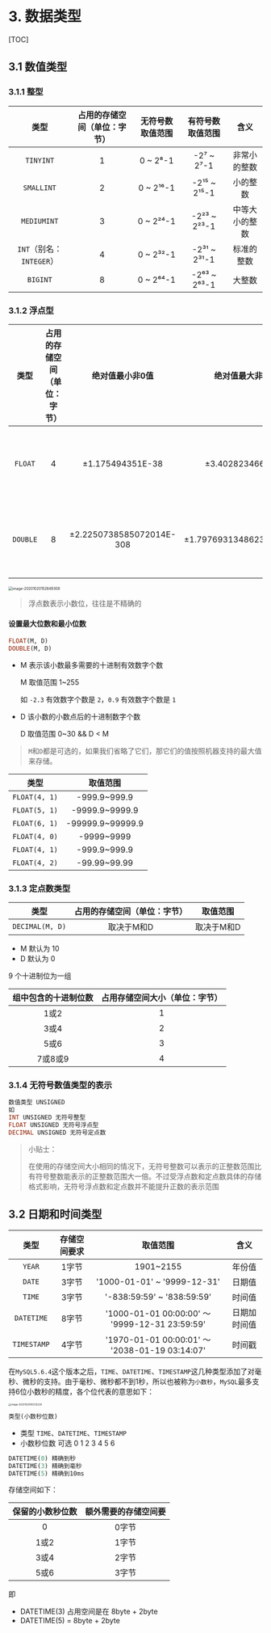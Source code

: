 # 3. 数据类型

[TOC]



## 3.1 数值类型

### 3.1.1 整型

|           类型           | 占用的存储空间（单位：字节） | 无符号数取值范围 | 有符号数取值范围 |      含义      |
| :----------------------: | :--------------------------: | :--------------: | :--------------: | :------------: |
|        `TINYINT`         |              1               |     0 ~ 2⁸-1     |    -2⁷ ~ 2⁷-1    |  非常小的整数  |
|        `SMALLINT`        |              2               |    0 ~ 2¹⁶-1     |   -2¹⁵ ~ 2¹⁵-1   |    小的整数    |
|       `MEDIUMINT`        |              3               |    0 ~ 2²⁴-1     |   -2²³ ~ 2²³-1   | 中等大小的整数 |
| `INT`（别名：`INTEGER`） |              4               |    0 ~ 2³²-1     |   -2³¹ ~ 2³¹-1   |   标准的整数   |
|         `BIGINT`         |              8               |    0 ~ 2⁶⁴-1     |   -2⁶³ ~ 2⁶³-1   |     大整数     |



### 3.1.2 浮点型

|   类型   | 占用的存储空间（单位：字节） |     绝对值最小非0值      |     绝对值最大非0值      |     含义     |
| :------: | :--------------------------: | :----------------------: | :----------------------: | :----------: |
| `FLOAT`  |              4               |     ±1.175494351E-38     |     ±3.402823466E+38     | 单精度浮点数 |
| `DOUBLE` |              8               | ±2.2250738585072014E-308 | ±1.7976931348623157E+308 | 双精度浮点数 |

<img src="https://www.qiniu.cregskin.com/image-20201020152649308.png" alt="image-20201020152649308" style="zoom: 50%;" />

>  浮点数表示小数位，往往是不精确的



#### 设置最大位数和最小位数

```sql
FLOAT(M, D)
DOUBLE(M, D)
```

+ M 表示该小数最多需要的十进制有效数字个数

  M 取值范围 1~255

  如 `-2.3` 有效数字个数是 `2`，`0.9` 有效数字个数是 `1`

+ D 该小数的小数点后的十进制数字个数

  D 取值范围 0~30 && D < M

> `M`和`D`都是可选的，如果我们省略了它们，那它们的值按照机器支持的最大值来存储。

|     类型      |     取值范围     |
| :-----------: | :--------------: |
| `FLOAT(4, 1)` |   -999.9~999.9   |
| `FLOAT(5, 1)` |  -9999.9~9999.9  |
| `FLOAT(6, 1)` | -99999.9~99999.9 |
| `FLOAT(4, 0)` |    -9999~9999    |
| `FLOAT(4, 1)` |   -999.9~999.9   |
| `FLOAT(4, 2)` |   -99.99~99.99   |



### 3.1.3 定点数类型

|      类型       | 占用的存储空间（单位：字节） |  取值范围  |
| :-------------: | :--------------------------: | :--------: |
| `DECIMAL(M, D)` |          取决于M和D          | 取决于M和D |

+ M 默认为 10
+ D 默认为 0

9 个十进制位为一组

| 组中包含的十进制位数 | 占用存储空间大小（单位：字节） |
| :------------------: | :----------------------------: |
|         1或2         |               1                |
|         3或4         |               2                |
|         5或6         |               3                |
|       7或8或9        |               4                |



### 3.1.4 无符号数值类型的表示

```sql
数值类型 UNSIGNED
如
INT UNSIGNED 无符号整型
FLOAT UNSIGNED 无符号浮点型
DECIMAL UNSIGNED 无符号定点数
```

> 小贴士： 
>
> 在使用的存储空间大小相同的情况下，无符号整数可以表示的正整数范围比有符号整数能表示的正整数范围大一倍。不过受浮点数和定点数具体的存储格式影响，无符号浮点数和定点数并不能提升正数的表示范围





## 3.2 日期和时间类型

|    类型     | 存储空间要求 |                    取值范围                    |     含义     |
| :---------: | :----------: | :--------------------------------------------: | :----------: |
|   `YEAR`    |    1字节     |                   1901~2155                    |    年份值    |
|   `DATE`    |    3字节     |          '1000-01-01' ~ '9999-12-31'           |    日期值    |
|   `TIME`    |    3字节     |           '-838:59:59' ~ '838:59:59'           |    时间值    |
| `DATETIME`  |    8字节     | '1000-01-01 00:00:00' ～ '9999-12-31 23:59:59' | 日期加时间值 |
| `TIMESTAMP` |    4字节     | '1970-01-01 00:00:01' ～ '2038-01-19 03:14:07' |    时间戳    |

在`MySQL5.6.4`这个版本之后，`TIME`、`DATETIME`、`TIMESTAMP`这几种类型添加了对毫秒、微秒的支持。由于毫秒、微秒都不到1秒，所以也被称为`小数秒`，`MySQL`最多支持6位小数秒的精度，各个位代表的意思如下：

<img src="https://www.qiniu.cregskin.com/image-20201020160312228.png" alt="image-20201020160312228" style="zoom: 33%;" />



```sql
类型(小数秒位数)
```

+ 类型 `TIME`、`DATETIME`、`TIMESTAMP`
+ 小数秒位数 可选 0 1 2 3 4 5 6

```sql
DATETIME(0) 精确到秒
DATETIME(3) 精确到毫秒
DATETIME(5) 精确到10ms
```

存储空间如下：

| 保留的小数秒位数 | 额外需要的存储空间要 |
| :--------------: | :------------------: |
|        0         |        0字节         |
|       1或2       |        1字节         |
|       3或4       |        2字节         |
|       5或6       |        3字节         |

即

+ DATETIME(3) 占用空间是在 8byte + 2byte
+ DATETIME(5) = 8byte + 2byte

